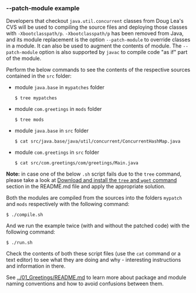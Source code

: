 ### --patch-module example

Developers that checkout `java.util.concurrent` classes from Doug Lea's CVS will be used to compiling the source files and deploying those classes with `-Xbootclasspath/p`.
`-Xbootclasspath/p` has been removed from Java, and its module replacement is the option `--patch-module` to override classes in a module. It can also be used to augment the contents of module. 
The `--patch-module` option is also supported by `javac` to compile code "as if" part of the module.

Perform the below commands to see the contents of the respective sources contained in the `src` folder:

- module `java.base` in `mypatches` folder
    
    ```
    $ tree mypatches
    ```

- module `com.greetings` in `mods` folder
    
    ```
    $ tree mods
    ```

- module `java.base` in `src` folder

    ```
    $ cat src/java.base/java/util/concurrent/ConcurrentHashMap.java
    ```

- module `com.greetings` in `src` folder

    ```
    $ cat src/com.greetings/com/greetings/Main.java
    ```

**Note:** in case one of the below `.sh` script fails due to the `tree` command, please take a look at [Download and install the `tree` and `wget` command](../../README.md) section in the README.md file and apply the appropriate solution.

Both the modules are compiled from the sources into the folders `mypatch` and `mods` respectively with the following command:

    $ ./compile.sh
    
And we run the example twice (with and without the patched code) with the following command:
    
    $ ./run.sh
    
Check the contents of both these script files (use the `cat` command or a text editor) to see what they are doing and why - interesting instructions and information in there.

See [../01_Greetings/README.md](../01_Greetings/README.md) to learn more about package and module naming conventions and how to avoid confusions between them.
